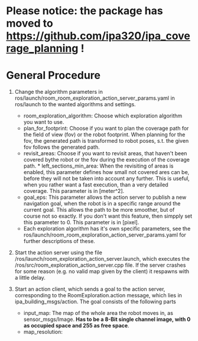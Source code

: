 # Please notice: the package has moved to https://github.com/ipa320/ipa_coverage_planning !

# General Procedure

1. Change the algorithm parameters in ros/launch/room_room_exploration_action_server_params.yaml in ros/launch to the wanted algorithms and settings.
	* room_exploration_algorithm: Choose which exploration algorithm you want to use. 
	* plan_for_footprint: Choose if you want to plan the coverage path for the field of view (fov) or the robot footprint. When planning for the fov, the generated path is transformed to robot poses, s.t. the given fov follows the generated path. 
	* revisit_areas: Choose if you want to revisit areas, that haven't been covered bythe robot or the fov during the execution of the coverage path.
	       * left_sections_min_area: When the revisiting of areas is enabled, this parameter defines how small not covered ares can be, before they will not be taken into account any further. This is useful, when you rather want a fast execution, than a very detailed coverage. This parameter is in [meter^2].
	* goal_eps: This parameter allows the action server to publish a new navigation goal, when the robot is in a specific range around the current goal. This allows the path to be more smoother, but of course not so exactly. If you don't want this feature, then simpply set this parameter to 0. This parameter is in [pixel].
	* Each exploration algorithm has it's own specific parameters, see the ros/launch/room_room_exploration_action_server_params.yaml for further descriptions of these. 
	
2. Start the action server using the file /ros/launch/room_exploration_action_server.launch, which executes the /ros/src/room_exploration_action_server.cpp file. If the server crashes for some reason (e.g. no valid map given by the client) it respawns with a little delay.

3. Start an action client, which sends a goal to the action server, corresponding to the RoomExploration.action message, which lies in ipa_building_msgs/action. The goal consists of the following parts

    * input_map: The map of the whole area the robot moves in, as sensor_msgs/Image. **Has to be a 8-Bit single channel image, with 0 as occupied space and 255 as free space**.
    * map_resolution: 
